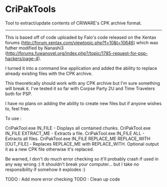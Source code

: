 CriPakTools
===========

Tool to extract/update contents of CRIWARE's CPK archive format.

-----------

This is based off of code uploaded by Falo's code released on the Xentax forums (http://forum.xentax.com/viewtopic.php?f=10&t=10646) which was futher modified by Nanashi3 (http://forums.fuwanovel.org/index.php?/topic/1785-request-for-psp-hackers/page-4).

I turned it into a command line application and added the ability to replace already existing files with the CPK archive.

This theoretically should work with any CPK archive but I'm sure something will break it.  I've tested it so far with Corpse Party 2U and Time Travelers both for PSP.

I have no plans on adding the ability to create new files but if anyone wishes to, feel free.

To use :

CriPakTool.exe IN_FILE - Displays all contained chunks.
CriPakTool.exe IN_FILE EXTRACT_ME - Extracts a file.
CriPakTool.exe IN_FILE ALL - Extracts all files.
CriPakTool.exe IN_FILE REPLACE_ME REPLACE_WITH [OUT_FILE] - Replaces REPLACE_ME with REPLACE_WITH.  Optional output it as a new CPK file otherwise it's replaced.

Be warned, I don't do much error checking so it'll probably crash if used in any way wrong :)  It shouldn't break your computer... but I take no responsibility if somehow it explodes :)

TODO : Add more error checking
TODO : Clean up code